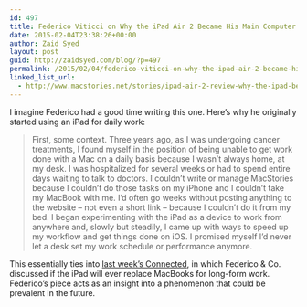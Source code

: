```yaml
---
id: 497
title: Federico Viticci on Why the iPad Air 2 Became His Main Computer
date: 2015-02-04T23:38:26+00:00
author: Zaid Syed
layout: post
guid: http://zaidsyed.com/blog/?p=497
permalink: /2015/02/04/federico-viticci-on-why-the-ipad-air-2-became-his-main-computer/
linked_list_url:
  - http://www.macstories.net/stories/ipad-air-2-review-why-the-ipad-became-my-main-computer/
---
```

I imagine Federico had a good time writing this one. Here&#8217;s why he originally started using an iPad for daily work:

> First, some context. Three years ago, as I was undergoing cancer treatments, I found myself in the position of being unable to get work done with a Mac on a daily basis because I wasn&#8217;t always home, at my desk. I was hospitalized for several weeks or had to spend entire days waiting to talk to doctors. I couldn&#8217;t write or manage MacStories because I couldn&#8217;t do those tasks on my iPhone and I couldn&#8217;t take my MacBook with me. I&#8217;d often go weeks without posting anything to the website – not even a short link – because I couldn&#8217;t do it from my bed. I began experimenting with the iPad as a device to work from anywhere and, slowly but steadily, I came up with ways to speed up my workflow and get things done on iOS. I promised myself I&#8217;d never let a desk set my work schedule or performance anymore. 

This essentially ties into [last week&#8217;s Connected](http://www.relay.fm/connected/24), in which Federico & Co. discussed if the iPad will ever replace MacBooks for long-form work. Federico&#8217;s piece acts as an insight into a phenomenon that could be prevalent in the future.